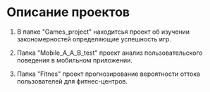 # Описание проектов

1. В папке "Games_project" находитсья проект об изучении закономерностей определяющие успешность игр.

2. Папка "Mobile_A_A_B_test" проект анализ пользовательского поведения в мобильном приложении.

3. Папка "Fitnes" проект прогнозирование вероятности оттока пользователей для фитнес-центров.

